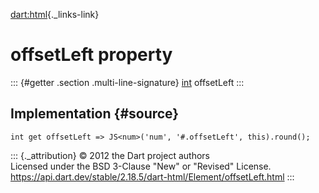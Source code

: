 [dart:html](../../dart-html/dart-html-library){._links-link}

offsetLeft property
===================

::: {#getter .section .multi-line-signature}
[int](../../dart-core/int-class) offsetLeft
:::

Implementation {#source}
--------------

``` {.language-dart data-language="dart"}
int get offsetLeft => JS<num>('num', '#.offsetLeft', this).round();
```

::: {._attribution}
© 2012 the Dart project authors\
Licensed under the BSD 3-Clause \"New\" or \"Revised\" License.\
<https://api.dart.dev/stable/2.18.5/dart-html/Element/offsetLeft.html>
:::
